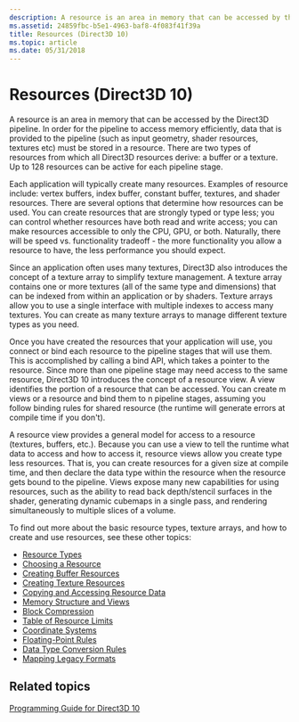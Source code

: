 ```yaml
---
description: A resource is an area in memory that can be accessed by the Direct3D pipeline.
ms.assetid: 24859fbc-b5e1-4963-baf8-4f083f41f39a
title: Resources (Direct3D 10)
ms.topic: article
ms.date: 05/31/2018
---
```


# Resources (Direct3D 10)

A resource is an area in memory that can be accessed by the Direct3D pipeline. In order for the pipeline to access memory efficiently, data that is provided to the pipeline (such as input geometry, shader resources, textures etc) must be stored in a resource. There are two types of resources from which all Direct3D resources derive: a buffer or a texture. Up to 128 resources can be active for each pipeline stage.

Each application will typically create many resources. Examples of resource include: vertex buffers, index buffer, constant buffer, textures, and shader resources. There are several options that determine how resources can be used. You can create resources that are strongly typed or type less; you can control whether resources have both read and write access; you can make resources accessible to only the CPU, GPU, or both. Naturally, there will be speed vs. functionality tradeoff - the more functionality you allow a resource to have, the less performance you should expect.

Since an application often uses many textures, Direct3D also introduces the concept of a texture array to simplify texture management. A texture array contains one or more textures (all of the same type and dimensions) that can be indexed from within an application or by shaders. Texture arrays allow you to use a single interface with multiple indexes to access many textures. You can create as many texture arrays to manage different texture types as you need.

Once you have created the resources that your application will use, you connect or bind each resource to the pipeline stages that will use them. This is accomplished by calling a bind API, which takes a pointer to the resource. Since more than one pipeline stage may need access to the same resource, Direct3D 10 introduces the concept of a resource view. A view identifies the portion of a resource that can be accessed. You can create m views or a resource and bind them to n pipeline stages, assuming you follow binding rules for shared resource (the runtime will generate errors at compile time if you don't).

A resource view provides a general model for access to a resource (textures, buffers, etc.). Because you can use a view to tell the runtime what data to access and how to access it, resource views allow you create type less resources. That is, you can create resources for a given size at compile time, and then declare the data type within the resource when the resource gets bound to the pipeline. Views expose many new capabilities for using resources, such as the ability to read back depth/stencil surfaces in the shader, generating dynamic cubemaps in a single pass, and rendering simultaneously to multiple slices of a volume.

To find out more about the basic resource types, texture arrays, and how to create and use resources, see these other topics:

-   [Resource Types](d3d10-graphics-programming-guide-resources-types.md)
-   [Choosing a Resource](d3d10-graphics-programming-guide-resources-choosing-basic.md)
-   [Creating Buffer Resources](d3d10-graphics-programming-guide-resources-creating.md)
-   [Creating Texture Resources](d3d10-graphics-programming-guide-resources-creating-textures.md)
-   [Copying and Accessing Resource Data](d3d10-graphics-programming-guide-resources-mapping.md)
-   [Memory Structure and Views](d3d10-graphics-programming-guide-resources-access-views.md)
-   [Block Compression](d3d10-graphics-programming-guide-resources-block-compression.md)
-   [Table of Resource Limits](d3d10-graphics-programming-guide-resources-limits.md)
-   [Coordinate Systems](d3d10-graphics-programming-guide-resources-coordinates.md)
-   [Floating-Point Rules](d3d10-graphics-programming-guide-resources-float-rules.md)
-   [Data Type Conversion Rules](d3d10-graphics-programming-guide-resources-data-conversion.md)
-   [Mapping Legacy Formats](d3d10-graphics-programming-guide-resources-legacy-formats.md)

## Related topics

<dl> <dt>

[Programming Guide for Direct3D 10](d3d10-graphics-programming-guide.md)
</dt> </dl>

 

 




